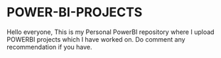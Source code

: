 # POWER-BI-PROJECTS
Hello everyone, This is my Personal PowerBI repository where I upload POWERBI projects which I have worked on. Do comment any recommendation if you have.

